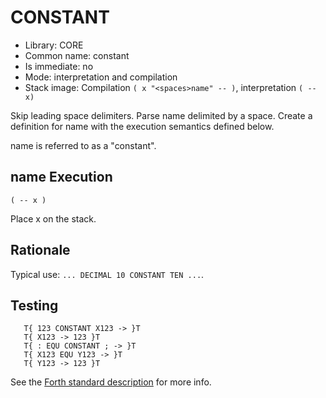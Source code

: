 # CONSTANT

- Library: CORE
- Common name: constant
- Is immediate: no
- Mode: interpretation and compilation
- Stack image: Compilation `( x "<spaces>name" -- )`, interpretation `( -- x)`

Skip leading space delimiters. Parse name delimited by a space. Create a definition for name with the execution semantics defined below.

name is referred to as a "constant".

## name Execution

   `( -- x )`

   Place x on the stack.

## Rationale

   Typical use: `... DECIMAL 10 CONSTANT TEN ...`.

## Testing

```forth
   T{ 123 CONSTANT X123 -> }T
   T{ X123 -> 123 }T
   T{ : EQU CONSTANT ; -> }T
   T{ X123 EQU Y123 -> }T
   T{ Y123 -> 123 }T
```

See the [Forth standard description](https://forth-standard.org/standard/core/CONSTANT) for more info.